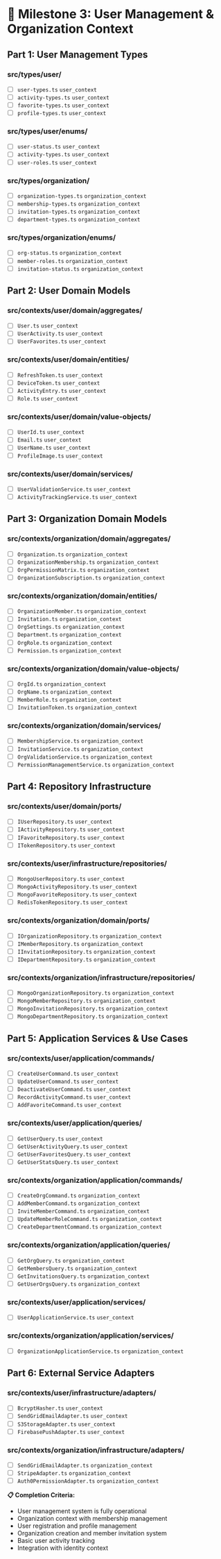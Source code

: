 # 👤 Milestone 3: User Management & Organization Context

## Part 1: User Management Types

### src/types/user/
- [ ] `user-types.ts` `user_context`
- [ ] `activity-types.ts` `user_context`
- [ ] `favorite-types.ts` `user_context`
- [ ] `profile-types.ts` `user_context`

### src/types/user/enums/
- [ ] `user-status.ts` `user_context`
- [ ] `activity-types.ts` `user_context`
- [ ] `user-roles.ts` `user_context`

### src/types/organization/
- [ ] `organization-types.ts` `organization_context`
- [ ] `membership-types.ts` `organization_context`
- [ ] `invitation-types.ts` `organization_context`
- [ ] `department-types.ts` `organization_context`

### src/types/organization/enums/
- [ ] `org-status.ts` `organization_context`
- [ ] `member-roles.ts` `organization_context`
- [ ] `invitation-status.ts` `organization_context`

## Part 2: User Domain Models

### src/contexts/user/domain/aggregates/
- [ ] `User.ts` `user_context`
- [ ] `UserActivity.ts` `user_context`
- [ ] `UserFavorites.ts` `user_context`

### src/contexts/user/domain/entities/
- [ ] `RefreshToken.ts` `user_context`
- [ ] `DeviceToken.ts` `user_context`
- [ ] `ActivityEntry.ts` `user_context`
- [ ] `Role.ts` `user_context`

### src/contexts/user/domain/value-objects/
- [ ] `UserId.ts` `user_context`
- [ ] `Email.ts` `user_context`
- [ ] `UserName.ts` `user_context`
- [ ] `ProfileImage.ts` `user_context`

### src/contexts/user/domain/services/
- [ ] `UserValidationService.ts` `user_context`
- [ ] `ActivityTrackingService.ts` `user_context`

## Part 3: Organization Domain Models

### src/contexts/organization/domain/aggregates/
- [ ] `Organization.ts` `organization_context`
- [ ] `OrganizationMembership.ts` `organization_context`
- [ ] `OrgPermissionMatrix.ts` `organization_context`
- [ ] `OrganizationSubscription.ts` `organization_context`

### src/contexts/organization/domain/entities/
- [ ] `OrganizationMember.ts` `organization_context`
- [ ] `Invitation.ts` `organization_context`
- [ ] `OrgSettings.ts` `organization_context`
- [ ] `Department.ts` `organization_context`
- [ ] `OrgRole.ts` `organization_context`
- [ ] `Permission.ts` `organization_context`

### src/contexts/organization/domain/value-objects/
- [ ] `OrgId.ts` `organization_context`
- [ ] `OrgName.ts` `organization_context`
- [ ] `MemberRole.ts` `organization_context`
- [ ] `InvitationToken.ts` `organization_context`

### src/contexts/organization/domain/services/
- [ ] `MembershipService.ts` `organization_context`
- [ ] `InvitationService.ts` `organization_context`
- [ ] `OrgValidationService.ts` `organization_context`
- [ ] `PermissionManagementService.ts` `organization_context`

## Part 4: Repository Infrastructure

### src/contexts/user/domain/ports/
- [ ] `IUserRepository.ts` `user_context`
- [ ] `IActivityRepository.ts` `user_context`
- [ ] `IFavoriteRepository.ts` `user_context`
- [ ] `ITokenRepository.ts` `user_context`

### src/contexts/user/infrastructure/repositories/
- [ ] `MongoUserRepository.ts` `user_context`
- [ ] `MongoActivityRepository.ts` `user_context`
- [ ] `MongoFavoriteRepository.ts` `user_context`
- [ ] `RedisTokenRepository.ts` `user_context`

### src/contexts/organization/domain/ports/
- [ ] `IOrganizationRepository.ts` `organization_context`
- [ ] `IMemberRepository.ts` `organization_context`
- [ ] `IInvitationRepository.ts` `organization_context`
- [ ] `IDepartmentRepository.ts` `organization_context`

### src/contexts/organization/infrastructure/repositories/
- [ ] `MongoOrganizationRepository.ts` `organization_context`
- [ ] `MongoMemberRepository.ts` `organization_context`
- [ ] `MongoInvitationRepository.ts` `organization_context`
- [ ] `MongoDepartmentRepository.ts` `organization_context`

## Part 5: Application Services & Use Cases

### src/contexts/user/application/commands/
- [ ] `CreateUserCommand.ts` `user_context`
- [ ] `UpdateUserCommand.ts` `user_context`
- [ ] `DeactivateUserCommand.ts` `user_context`
- [ ] `RecordActivityCommand.ts` `user_context`
- [ ] `AddFavoriteCommand.ts` `user_context`

### src/contexts/user/application/queries/
- [ ] `GetUserQuery.ts` `user_context`
- [ ] `GetUserActivityQuery.ts` `user_context`
- [ ] `GetUserFavoritesQuery.ts` `user_context`
- [ ] `GetUserStatsQuery.ts` `user_context`

### src/contexts/organization/application/commands/
- [ ] `CreateOrgCommand.ts` `organization_context`
- [ ] `AddMemberCommand.ts` `organization_context`
- [ ] `InviteMemberCommand.ts` `organization_context`
- [ ] `UpdateMemberRoleCommand.ts` `organization_context`
- [ ] `CreateDepartmentCommand.ts` `organization_context`

### src/contexts/organization/application/queries/
- [ ] `GetOrgQuery.ts` `organization_context`
- [ ] `GetMembersQuery.ts` `organization_context`
- [ ] `GetInvitationsQuery.ts` `organization_context`
- [ ] `GetUserOrgsQuery.ts` `organization_context`

### src/contexts/user/application/services/
- [ ] `UserApplicationService.ts` `user_context`

### src/contexts/organization/application/services/
- [ ] `OrganizationApplicationService.ts` `organization_context`

## Part 6: External Service Adapters

### src/contexts/user/infrastructure/adapters/
- [ ] `BcryptHasher.ts` `user_context`
- [ ] `SendGridEmailAdapter.ts` `user_context`
- [ ] `S3StorageAdapter.ts` `user_context`
- [ ] `FirebasePushAdapter.ts` `user_context`

### src/contexts/organization/infrastructure/adapters/
- [ ] `SendGridEmailAdapter.ts` `organization_context`
- [ ] `StripeAdapter.ts` `organization_context`
- [ ] `Auth0PermissionAdapter.ts` `organization_context`

**📋 Completion Criteria:**
- User management system is fully operational
- Organization context with membership management
- User registration and profile management
- Organization creation and member invitation system
- Basic user activity tracking
- Integration with identity context
